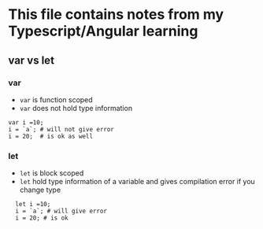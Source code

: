# This file contains notes from my Typescript/Angular learning 

## var vs let

### var
- `var` is function scoped
- `var` does not  hold type information
```
var i =10;
i = `a`; # will not give error
i = 20;  # is ok as well
```
  
  
  
### let  
- `let` is block scoped
- `let` hold type information of a variable and gives compilation error if you change type
```
  let i =10;
  i = `a`; # will give error
  i = 20; # is ok
```
